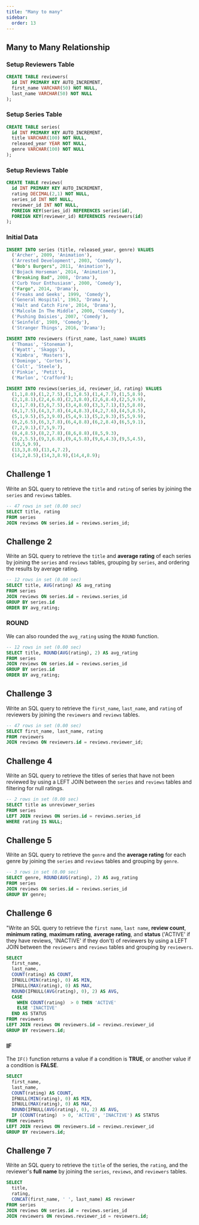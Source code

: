 ```yaml
---
title: "Many to many"
sidebar:
  order: 13
---
```


## Many to Many Relationship

### Setup Reviewers Table

```sql
CREATE TABLE reviewers(
  id INT PRIMARY KEY AUTO_INCREMENT,
  first_name VARCHAR(50) NOT NULL,
  last_name VARCHAR(50) NOT NULL
);
```

### Setup Series Table

```sql
CREATE TABLE series(
  id INT PRIMARY KEY AUTO_INCREMENT,
  title VARCHAR(100) NOT NULL,
  released_year YEAR NOT NULL,
  genre VARCHAR(100) NOT NULL
);
```

### Setup Reviews Table

```sql
CREATE TABLE reviews(
  id INT PRIMARY KEY AUTO_INCREMENT,
  rating DECIMAL(2,1) NOT NULL,
  series_id INT NOT NULL,
  reviewer_id INT NOT NULL,
  FOREIGN KEY(series_id) REFERENCES series(id),
  FOREIGN KEY(reviewer_id) REFERENCES reviewers(id)
);
```

### Initial Data

```sql
INSERT INTO series (title, released_year, genre) VALUES
  ('Archer', 2009, 'Animation'),
  ('Arrested Development', 2003, 'Comedy'),
  ("Bob's Burgers", 2011, 'Animation'),
  ('Bojack Horseman', 2014, 'Animation'),
  ("Breaking Bad", 2008, 'Drama'),
  ('Curb Your Enthusiasm', 2000, 'Comedy'),
  ("Fargo", 2014, 'Drama'),
  ('Freaks and Geeks', 1999, 'Comedy'),
  ('General Hospital', 1963, 'Drama'),
  ('Halt and Catch Fire', 2014, 'Drama'),
  ('Malcolm In The Middle', 2000, 'Comedy'),
  ('Pushing Daisies', 2007, 'Comedy'),
  ('Seinfeld', 1989, 'Comedy'),
  ('Stranger Things', 2016, 'Drama');
```

```sql
INSERT INTO reviewers (first_name, last_name) VALUES
  ('Thomas', 'Stoneman'),
  ('Wyatt', 'Skaggs'),
  ('Kimbra', 'Masters'),
  ('Domingo', 'Cortes'),
  ('Colt', 'Steele'),
  ('Pinkie', 'Petit'),
  ('Marlon', 'Crafford');
```

```sql
INSERT INTO reviews(series_id, reviewer_id, rating) VALUES
  (1,1,8.0),(1,2,7.5),(1,3,8.5),(1,4,7.7),(1,5,8.9),
  (2,1,8.1),(2,4,6.0),(2,3,8.0),(2,6,8.4),(2,5,9.9),
  (3,1,7.0),(3,6,7.5),(3,4,8.0),(3,3,7.1),(3,5,8.0),
  (4,1,7.5),(4,3,7.8),(4,4,8.3),(4,2,7.6),(4,5,8.5),
  (5,1,9.5),(5,3,9.0),(5,4,9.1),(5,2,9.3),(5,5,9.9),
  (6,2,6.5),(6,3,7.8),(6,4,8.8),(6,2,8.4),(6,5,9.1),
  (7,2,9.1),(7,5,9.7),
  (8,4,8.5),(8,2,7.8),(8,6,8.8),(8,5,9.3),
  (9,2,5.5),(9,3,6.8),(9,4,5.8),(9,6,4.3),(9,5,4.5),
  (10,5,9.9),
  (13,3,8.0),(13,4,7.2),
  (14,2,8.5),(14,3,8.9),(14,4,8.9);
```

## Challenge 1

Write an SQL query to retrieve the `title` and `rating` of series by joining the `series` and `reviews` tables.

```sql
-- 47 rows in set (0.00 sec)
SELECT title, rating
FROM series
JOIN reviews ON series.id = reviews.series_id;
```

## Challenge 2

Write an SQL query to retrieve the `title` and **average rating** of each series by joining the `series` and `reviews` tables, grouping by `series`, and ordering the results by average rating.

```sql
-- 12 rows in set (0.00 sec)
SELECT title, AVG(rating) AS avg_rating
FROM series
JOIN reviews ON series.id = reviews.series_id
GROUP BY series.id
ORDER BY avg_rating;
```

### ROUND

We can also rounded the `avg_rating` using the `ROUND` function.

```sql
-- 12 rows in set (0.00 sec)
SELECT title, ROUND(AVG(rating), 2) AS avg_rating
FROM series
JOIN reviews ON series.id = reviews.series_id
GROUP BY series.id
ORDER BY avg_rating;
```

## Challenge 3

Write an SQL query to retrieve the `first_name`, `last_name`, and `rating` of reviewers by joining the `reviewers` and `reviews` tables.

```sql
-- 47 rows in set (0.00 sec)
SELECT first_name, last_name, rating
FROM reviewers
JOIN reviews ON reviewers.id = reviews.reviewer_id;
```

## Challenge 4

Write an SQL query to retrieve the titles of series that have not been reviewed by using a LEFT JOIN between the `series` and `reviews` tables and filtering for null ratings.

```sql
-- 2 rows in set (0.00 sec)
SELECT title as unreviewer_series
FROM series
LEFT JOIN reviews ON series.id = reviews.series_id
WHERE rating IS NULL;
```

## Challenge 5

Write an SQL query to retrieve the `genre` and the **average rating** for each genre by joining the `series` and `reviews` tables and grouping by `genre`.

```sql
-- 3 rows in set (0.00 sec)
SELECT genre, ROUND(AVG(rating), 2) AS avg_rating
FROM series
JOIN reviews ON series.id = reviews.series_id
GROUP BY genre;
```

## Challenge 6

"Write an SQL query to retrieve the `first name`, `last name`, **review count**, **minimum rating**, **maximum rating**, **average rating**, and **status** ('ACTIVE' if they have reviews, 'INACTIVE' if they don't) of reviewers by using a LEFT JOIN between the `reviewers` and `reviews` tables and grouping by `reviewers`.

```sql
SELECT
  first_name,
  last_name,
  COUNT(rating) AS COUNT,
  IFNULL(MIN(rating), 0) AS MIN,
  IFNULL(MAX(rating), 0) AS MAX,
  ROUND(IFNULL(AVG(rating), 0), 2) AS AVG,
  CASE
    WHEN COUNT(rating)  > 0 THEN 'ACTIVE'
    ELSE 'INACTIVE'
  END AS STATUS
FROM reviewers
LEFT JOIN reviews ON reviewers.id = reviews.reviewer_id
GROUP BY reviewers.id;
```

### IF

The `IF()` function returns a value if a condition is **TRUE**, or another value if a condition is **FALSE**.

```sql
SELECT
  first_name,
  last_name,
  COUNT(rating) AS COUNT,
  IFNULL(MIN(rating), 0) AS MIN,
  IFNULL(MAX(rating), 0) AS MAX,
  ROUND(IFNULL(AVG(rating), 0), 2) AS AVG,
  IF (COUNT(rating)  > 0, 'ACTIVE', 'INACTIVE') AS STATUS
FROM reviewers
LEFT JOIN reviews ON reviewers.id = reviews.reviewer_id
GROUP BY reviewers.id;
```

## Challenge 7

Write an SQL query to retrieve the `title` of the series, the `rating`, and the reviewer's **full name** by joining the `series`, `reviews`, and `reviewers` tables.

```sql
SELECT
  title,
  rating,
  CONCAT(first_name, ' ', last_name) AS reviewer
FROM series
JOIN reviews ON series.id = reviews.series_id
JOIN reviewers ON reviews.reviewer_id = reviewers.id;
```
